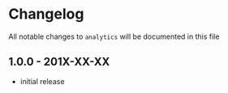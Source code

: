 # Changelog

All notable changes to `analytics` will be documented in this file

## 1.0.0 - 201X-XX-XX

- initial release
